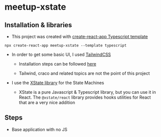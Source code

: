 # meetup-xstate


## Installation & libraries

* This project was created with [create-react-app Typescript template](https://create-react-app.dev/docs/adding-typescript/)

`npx create-react-app meetup-xstate --template typescript`

* In order to get some basic UI, I used [TailwindCSS](tailwindcss.com/)

  * Installation steps can be followed [here](https://tailwindcss.com/docs/guides/create-react-app)

  * Tailwind, craco and related topics are not the point of this project

* I use the [XState library](xstate.js.org/) for the State Machines

  * XState is a pure Javascript & Typescript library, but you can use it in React. The `@xstate/react` library provides hooks utilities for React that are a very nice addition


## Steps

* Base application with no JS

